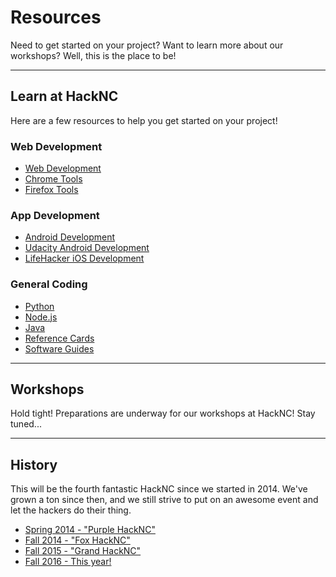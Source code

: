 # Resources
Need to get started on your project? Want to learn more about our workshops? Well, this is the place to be!

---

## Learn at HackNC
Here are a few resources to help you get started on your project!

### Web Development

* [Web Development](http://modernweb.com/2014/07/16/getting-started-modern-web-development/)
* [Chrome Tools](https://developer.chrome.com/devtools)
* [Firefox Tools](https://developer.mozilla.org/en-US/docs/Web/Guide)

### App Development
* [Android Development](https://developer.android.com/training/index.html)
* [Udacity Android Development](https://www.udacity.com/course/developing-android-apps--ud853)
* [LifeHacker iOS Development](http://lifehacker.com/i-want-to-write-ios-apps-where-do-i-start-1644802175)

### General Coding
* [Python](http://docs.python-guide.org/en/latest/intro/learning)
* [Node.js](http://blog.modulus.io/absolute-beginners-guide-to-nodejs)
* [Java](http://www.javaworld.com/article/2076075/learn-java/core-java-learn-java-from-the-ground-up.html)
* [Reference Cards](https://dzone.com/refcardz)
* [Software Guides](https://dzone.com/guides)

---

## Workshops
Hold tight! Preparations are underway for our workshops at HackNC! Stay tuned...

---

## History

This will be the fourth fantastic HackNC since we started in 2014.  We've grown a ton since then, and we still strive to put on an awesome event and let the hackers do their thing.

* [Spring 2014 - "Purple HackNC"](https://spring2014.hacknc.com/)
* [Fall 2014 - "Fox HackNC"](https://fall2014.hacknc.com)
* [Fall 2015 - "Grand HackNC"](https://fall2015.hacknc.com/)
* [Fall 2016 - This year!](https://hacknc.com/)